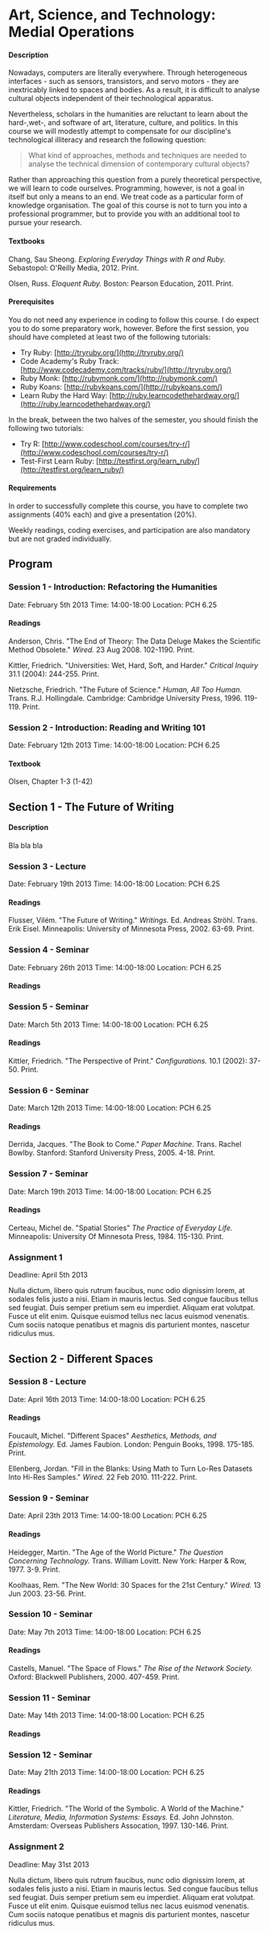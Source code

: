 # Art, Science, and Technology: Medial Operations

#### Description

Nowadays, computers are literally everywhere. Through heterogeneous interfaces - such as sensors, transistors, and servo motors - they are inextricably linked to spaces and bodies. As a result, it is difficult to analyse cultural objects independent of their technological apparatus.

Nevertheless, scholars in the humanities are reluctant to learn about the hard-,wet-, and software of art, literature, culture, and politics. In this course we will modestly attempt to compensate for our discipline's technological illiteracy and research the following question:

> What kind of approaches, methods and techniques are needed to analyse the technical dimension of contemporary cultural objects?

Rather than approaching this question from a purely theoretical perspective, we will learn to code ourselves. Programming, however, is not a goal in itself but only a means to an end. We treat code as a particular form of knowledge organisation. The goal of this course is not to turn you into a professional programmer, but to provide you with an additional tool to pursue your research.

#### Textbooks

Chang, Sau Sheong. *Exploring Everyday Things with R and Ruby.* Sebastopol: O'Reilly Media, 2012. Print.

Olsen, Russ. *Eloquent Ruby.* Boston: Pearson Education, 2011. Print.


#### Prerequisites

You do not need any experience in coding to follow this course. I do expect you to do some preparatory work, however. Before the first session, you should have completed at least two of the following tutorials:

- Try Ruby: [http://tryruby.org/](http://tryruby.org/)
- Code Academy's Ruby Track: [http://www.codecademy.com/tracks/ruby/](http://tryruby.org/)
- Ruby Monk: [http://rubymonk.com/](http://rubymonk.com/)
- Ruby Koans: [http://rubykoans.com/](http://rubykoans.com/)
- Learn Ruby the Hard Way: [http://ruby.learncodethehardway.org/](http://ruby.learncodethehardway.org/)	

In the break, between the two halves of the semester, you should finish the following two tutorials:

- Try R: [http://www.codeschool.com/courses/try-r/](http://www.codeschool.com/courses/try-r/)
- Test-First Learn Ruby: [http://testfirst.org/learn_ruby/](http://testfirst.org/learn_ruby/)


#### Requirements

In order to successfully complete this course, you have to complete two assignments (40% each) and give a presentation (20%).

Weekly readings, coding exercises, and participation are also mandatory but are not graded individually.


## Program

### Session 1 - Introduction: Refactoring the Humanities
Date:		February 5th 2013
Time: 		14:00-18:00
Location:	PCH 6.25

#### Readings

Anderson, Chris. "The End of Theory: The Data Deluge Makes the Scientific Method Obsolete." *Wired.* 23 Aug 2008. 102-1190. Print.

Kittler, Friedrich. "Universities: Wet, Hard, Soft, and Harder." *Critical Inquiry* 31.1 (2004): 244-255. Print.

Nietzsche, Friedrich. "The Future of Science." *Human, All Too Human.* Trans. R.J. Hollingdale. Cambridge: Cambridge University Press, 1996. 119-119. Print.


### Session 2 - Introduction: Reading and Writing 101
Date:		February 12th 2013
Time: 		14:00-18:00
Location:	PCH 6.25

#### Textbook

Olsen, Chapter 1-3 (1-42)



## Section 1 - The Future of Writing

#### Description

Bla bla bla

### Session 3 - Lecture
Date:		February 19th 2013
Time: 		14:00-18:00
Location:	PCH 6.25

#### Readings

Flusser, Vilém. "The Future of Writing." *Writings.* Ed. Andreas Ströhl. Trans. Erik Eisel. Minneapolis: University of Minnesota Press, 2002. 63-69. Print.


### Session 4 - Seminar
Date:		February 26th 2013
Time: 		14:00-18:00
Location:	PCH 6.25

#### Readings






### Session 5 - Seminar
Date:		March 5th 2013
Time: 		14:00-18:00
Location:	PCH 6.25

#### Readings

Kittler, Friedrich. "The Perspective of Print." *Configurations.* 10.1 (2002): 37-50. Print.

### Session 6 - Seminar
Date:		March 12th 2013
Time: 		14:00-18:00
Location:	PCH 6.25

#### Readings

Derrida, Jacques. "The Book to Come." *Paper Machine.* Trans. Rachel Bowlby. Stanford: Stanford University Press, 2005. 4-18. Print.


### Session 7 - Seminar
Date:		March 19th 2013
Time: 		14:00-18:00
Location:	PCH 6.25

#### Readings

Certeau, Michel de. "Spatial Stories" *The Practice of Everyday Life.* Minneapolis: University Of Minnesota Press, 1984. 115-130. Print.


### Assignment 1
Deadline: April 5th 2013

Nulla dictum, libero quis rutrum faucibus, nunc odio dignissim lorem, at sodales felis justo a nisi. Etiam in mauris lectus. Sed congue faucibus tellus sed feugiat. Duis semper pretium sem eu imperdiet. Aliquam erat volutpat. Fusce ut elit enim. Quisque euismod tellus nec lacus euismod venenatis. Cum sociis natoque penatibus et magnis dis parturient montes, nascetur ridiculus mus.


## Section 2 - Different Spaces

### Session 8 - Lecture
Date:		April 16th 2013
Time: 		14:00-18:00
Location:	PCH 6.25

#### Readings

Foucault, Michel. "Different Spaces" *Aesthetics, Methods, and Epistemology.* Ed. James Faubion. London: Penguin Books, 1998. 175-185. Print.

Ellenberg, Jordan. "Fill in the Blanks: Using Math to Turn Lo-Res Datasets Into Hi-Res Samples." *Wired.* 22 Feb 2010. 111-222. Print.


### Session 9 - Seminar
Date:		April 23th 2013
Time: 		14:00-18:00
Location:	PCH 6.25

#### Readings

Heidegger, Martin. "The Age of the World Picture." *The Question Concerning Technology.* Trans. William Lovitt. New York: Harper & Row, 1977. 3-9. Print.

Koolhaas, Rem. "The New World: 30 Spaces for the 21st Century." *Wired.* 13 Jun 2003. 23-56. Print.


### Session 10 - Seminar
Date:		May 7th 2013
Time: 		14:00-18:00
Location:	PCH 6.25

#### Readings

Castells, Manuel. "The Space of Flows." *The Rise of the Network Society.* Oxford: Blackwell Publishers, 2000. 407-459. Print.


### Session 11 - Seminar
Date:		May 14th 2013
Time: 		14:00-18:00
Location:	PCH 6.25

#### Readings


### Session 12 - Seminar
Date:		May 21th 2013
Time: 		14:00-18:00
Location:	PCH 6.25

#### Readings

Kittler, Friedrich. "The World of the Symbolic. A World of the Machine." *Literature, Media, Information Systems: Essays.* Ed. John Johnston. Amsterdam: Overseas Publishers Assocation, 1997. 130-146. Print.


### Assignment 2
Deadline: May 31st 2013

Nulla dictum, libero quis rutrum faucibus, nunc odio dignissim lorem, at sodales felis justo a nisi. Etiam in mauris lectus. Sed congue faucibus tellus sed feugiat. Duis semper pretium sem eu imperdiet. Aliquam erat volutpat. Fusce ut elit enim. Quisque euismod tellus nec lacus euismod venenatis. Cum sociis natoque penatibus et magnis dis parturient montes, nascetur ridiculus mus.
